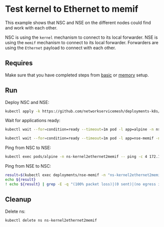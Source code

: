 # Test kernel to Ethernet to memif

This example shows that NSC and NSE on the different nodes could find and work with each other.

NSC is using the `kernel` mechanism to connect to its local forwarder.
NSE is using the `memif` mechanism to connect to its local forwarder.
Forwarders are using the `Ethernet` payload to connect with each other.

## Requires

Make sure that you have completed steps from [basic](../../basic) or [memory](../../memory) setup.

## Run

Deploy NSC and NSE:
```bash
kubectl apply -k https://github.com/networkservicemesh/deployments-k8s/examples/use-cases/Kernel2Ethernet2Memif?ref=c23dfd025e671bcb99d81bab857cb863328399bf
```

Wait for applications ready:
```bash
kubectl wait --for=condition=ready --timeout=1m pod -l app=alpine -n ns-kernel2ethernet2memif
```
```bash
kubectl wait --for=condition=ready --timeout=1m pod -l app=nse-memif -n ns-kernel2ethernet2memif
```

Ping from NSC to NSE:
```bash
kubectl exec pods/alpine -n ns-kernel2ethernet2memif -- ping -c 4 172.16.1.100
```

Ping from NSE to NSC:
```bash
result=$(kubectl exec deployments/nse-memif -n "ns-kernel2ethernet2memif" -- vppctl ping 172.16.1.101 repeat 4)
echo ${result}
! echo ${result} | grep -E -q "(100% packet loss)|(0 sent)|(no egress interface)"
```

## Cleanup

Delete ns:
```bash
kubectl delete ns ns-kernel2ethernet2memif
```
